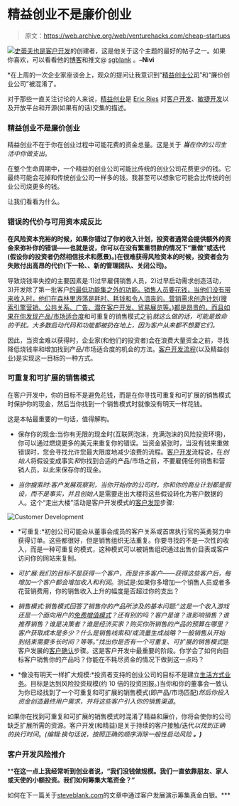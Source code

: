 # 精益创业不是廉价创业

> 原文：<https://web.archive.org/web/venturehacks.com/cheap-startups>

[![](img/d177fcb43e13b541840887ad842fd3ce.png)史蒂夫也是](https://web.archive.org/web/20221128054428/http://steveblank.com/)[客户开发](https://web.archive.org/web/20221128054428/http://steveblank.com/category/customer-development-manifesto/)的创建者，这是他关于这个主题的最好的帖子之一。如果你喜欢，可以看看他的[博客](https://web.archive.org/web/20221128054428/http://steveblank.com/)和推文@ [sgblank](https://web.archive.org/web/20221128054428/http://twitter.com/sgblank) 。**–Nivi**

 *在上周的一次企业家座谈会上，观众的提问让我意识到“[精益创业公司](https://web.archive.org/web/20221128054428/http://www.slideshare.net/sblank/lean-startups-steve-blank-eric-ries-presentation)”和“廉价创业公司”被混淆了。

对于那些一直关注讨论的人来说，[精益创业](https://web.archive.org/web/20221128054428/http://www.startuplessonslearned.com/2008/09/lean-startup.html)是 [Eric Ries](https://web.archive.org/web/20221128054428/http://www.startuplessonslearned.com/2008/10/about-author.html) 对[客户开发](https://web.archive.org/web/20221128054428/http://steveblank.com/category/customer-development-manifesto/)、[敏捷开发](https://web.archive.org/web/20221128054428/http://www.startuplessonslearned.com/2008/09/customer-development-engineering.html)以及开放平台和开源(如果有的话)交集的描述。

### 精益创业不是廉价创业

精益创业不在于你在创业过程中可能花费的资金总量。这是关于 ***当**在你的公司生活中你做支出*。

在整个生命周期中，一个精益的创业公司可能比传统的创业公司花费更少的钱。它最终可能会花掉和传统创业公司一样多的钱。我甚至可以想象它可能会比传统的创业公司烧更多的钱。

让我们看看为什么。

### **错误的代价与可用资本成反比**

**在风险资本充裕的时候，如果你错过了你的收入计划，投资者通常会提供额外的资金来弥补你的错误——也就是说，你可以在没有繁重罚款的情况下“重做”或迭代(假设你的投资者仍然相信技术和愿景)。)在很难获得风险资本的时候，投资者会为失败付出高昂的代价(下一轮、、新的管理团队、关闭公司)。**

导致烧钱率失控的主要因素是:1)过早雇佣销售人员，2)过早启动需求创造活动，3)开发除了第一批客户[的最低功能集之外的功能。销售人员要花钱，当他们没有带来收入时，他们在森林里游荡是耗时、耗钱和令人沮丧的。营销需求创造计划(搜索引擎营销、公共关系、广告、潜在客户开发、贸易展览等。)都是昂贵的，而且如果在你发现](https://web.archive.org/web/20221128054428/http://www.startuplessonslearned.com/2009/08/minimum-viable-product-guide.html)[产品/市场适合度](https://web.archive.org/web/20221128054428/http://web.archive.org/web/20070701074943/http://blog.pmarca.com/2007/06/the-pmarca-gu-2.html)和可重复的销售模式之前*就这么做的话，可能是致命的干扰。大多数启动代码和功能都被扔在地上，因为客户从来都不想要它们。*

因此，当资金难以获得时，企业家(和他们的投资者)会在浪费大量资金之前，寻找降低烧钱率和增加找到产品/市场适合度的机会的方法。[客户开发流程](https://web.archive.org/web/20221128054428/http://ecorner.stanford.edu/authorMaterialInfo.html?mid=2048)(以及精益创业)是实现这一目标的一种方式。

### 可重复和可扩展的销售模式

在客户开发中，你的目标不是避免花钱，而是在你寻找可重复和可扩展的销售模式时保护你的现金，然后当你找到一个销售模式时就像没有明天一样花钱。

这是本帖最重要的一句话，值得解构。

*   保存你的现金:当你有无限的现金时(互联网泡沫，充满泡沫的风险投资环境)，你可以通过燃烧更多的美元来重复你的错误。当资金紧张时，当没有钱来重做错误时，您会寻找允许您最大限度地减少浪费的流程。[客户开发](https://web.archive.org/web/20221128054428/http://www.amazon.com/Four-Steps-Epiphany-Steven-Blank/dp/0976470705)流程说，在*创始人*将假设变成事实*和*你找到合适的产品/市场之前，不要雇佣任何销售和营销人员，以此来保存你的现金。

*   *当你搜索时:*客户发展观察到，当你开始你的公司时，你和你的商业计划都是假设，而不是事实，并且*创始人*是需要走出大楼将这些假设转化为客户数据的人。这个“走出大楼”活动是客户开发模式的[客户发现](https://web.archive.org/web/20221128054428/http://www.slideshare.net/sblank/customer-development-at-startup2startup)步骤:

![Customer Development](img/1fed31941cb18adf865e9bdade243375.png "Customer Development")

*   *可重复:*初创公司可能会从董事会成员的客户关系或首席执行官的英勇努力中获得订单。这些都很好，但是销售组织无法重复。你要寻找的不是一次性的收入，而是一种可重复的模式，这种模式可以被销售组织通过出售价目表或客户访问你的网站来复制。

*   *可扩展:*我们的目标不是获得一个客户，而是许多客户——获得这些客户后，每增加一个客户都会增加收入*和利润*。测试是:如果你多增加一个销售人员或者多花营销费用，你的销售收入上升的幅度是否超过你的支出？

*   *销售模式:*销售模式回答了销售你的产品所涉及的基本问题:“这是一个收入游戏还是一个面向用户的[免费增值模式](https://web.archive.org/web/20221128054428/http://andrewchenblog.com/2009/01/19/how-to-create-a-profitable-freemium-startup-spreadsheet-model-included/)？还有别的吗？客户是谁？谁影响销售？谁推荐销售？谁是决策者？谁是经济买家？购买你所销售的产品的预算在哪里？客户获取成本是多少？什么是销售线索和/或流量生成战略？一般销售从开始到结束需要多长时间？等等。”找出你是否有一个*可重复、可扩展的销售模式*是客户发展的[客户确认](https://web.archive.org/web/20221128054428/http://www.slideshare.net/sblank/customer-development-at-startup2startup)步骤。这是客户开发中最重要的阶段。你学会了如何向目标客户销售你的产品吗？你能在不耗尽资金的情况下做到这一点吗？

*   *像没有明天一样扩大规模:*投资者支持的创业公司的目标不是建立[生活方式业务](https://web.archive.org/web/20221128054428/http://en.wikipedia.org/wiki/Lifestyle_business)。目标是达到风险投资规模(约 10 倍的投资回报。)当你和你的董事会一致认为你已经找到了一个可重复和可扩展的销售模式(即产品/市场匹配)*然后你投入资金创造最终用户需求，并将这些客户引入你的销售渠道*。

如果你在找到可重复和可扩展的销售模式时混淆了精益和廉价，你将会使你的公司缺乏扩展所需的资源。客户开发(和精益)是关于持续的客户接触/迭代*以找到正确的执行时间*。*(编辑:换句话说，按照正确的顺序消除一般性启动风险* ***。)***

### 客户开发风险推介

 ****在这一点上我经常听到创业者说，“我们没钱做规模。我们一直依靠朋友、家人或天使的小额投资。我们如何筹集大笔资金？”**

如何在下一篇关于[steveblank.com](https://web.archive.org/web/20221128054428/http://steveblank.com/)的文章中通过客户发展演示筹集真金白银。***